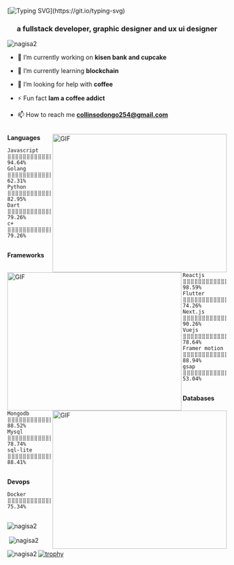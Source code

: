 [![Typing SVG](https://readme-typing-svg.herokuapp.com/?lines=Hi+👋,+I'm+collins+odongo+...)](https://git.io/typing-svg)
<h3 align="center"> a fullstack developer, graphic designer and ux ui designer</h3>


<p align="left"> <img src="https://komarev.com/ghpvc/?username=nagisa2&label=Profile%20views&color=0e75b6&style=flat" alt="nagisa2" /> </p>


- 🔭 I’m currently working on **kisen bank and cupcake**

- 🌱 I’m currently learning **blockchain**

- 🤝 I’m looking for help with **coffee**

-  ⚡ Fun fact **Iam a coffee addict**

- 📫 How to reach me **collinsodongo254@gmail.com**


## ##

<img align="right" alt="GIF" src="https://github.com/Gapur/Gapur/blob/master/coding.gif?raw=true" width="400" height="318" />

**Languages** 

```text
Javascript       ⣿⣿⣿⣿⣿⣿⣿⣿⣿⣿⣿⣿⣿⣿⣿⣿⣿⣿⣿⣿⣿⣿⣀⣀⣀   94.64% 
Golang           ⣿⣿⣿⣿⣿⣿⣿⣿⣿⣿⣿⣿⣿⣿⣿⣀⣀⣀⣀⣀⣀⣀⣀⣀⣀⣀  62.31% 
Python           ⣿⣿⣿⣿⣿⣿⣿⣿⣿⣿⣿⣿⣿⣿⣿⣿⣿⣿⣿⣿⣿⣿⣿⣀⣀⣀  82.95% 
Dart             ⣿⣿⣿⣿⣿⣿⣿⣿⣿⣿⣿⣿⣿⣿⣿⣿⣿⣿⣿⣿⣀⣀⣀⣀⣀   79.26% 
c+               ⣿⣿⣿⣿⣿⣿⣿⣿⣿⣿⣿⣿⣿⣿⣿⣿⣿⣿⣿⣿⣀⣀⣀⣀⣀   79.26% 

```

## ##

<img align="left" alt="GIF" src="https://github.com/Gapur/Gapur/blob/master/coding.gif?raw=true"  width="400" height="318" />

**Frameworks** 

```text
Reactjs          ⣿⣿⣿⣿⣿⣿⣿⣿⣿⣿⣿⣿⣿⣿⣿⣿⣿⣿⣿⣿⣿⣿⣿⣿⣀   98.59% 
Flutter          ⣿⣿⣿⣿⣿⣿⣿⣿⣿⣿⣿⣿⣿⣿⣿⣿⣿⣿⣿⣿⣿⣿⣀⣀⣀⣀⣀ 74.26% 
Next.js          ⣿⣿⣿⣿⣿⣿⣿⣿⣿⣿⣿⣿⣿⣿⣿⣿⣿⣿⣿⣿⣿⣿⣿⣿⣿⣀⣀ 90.26% 
Vuejs            ⣿⣿⣿⣿⣿⣿⣿⣿⣿⣿⣿⣿⣿⣿⣿⣿⣿⣿⣿⣿⣿⣿⣿⣀⣀⣀⣀ 78.64% 
Framer motion    ⣿⣿⣿⣿⣿⣿⣿⣿⣿⣿⣿⣿⣿⣿⣿⣿⣿⣿⣿⣿⣿⣿⣀⣀⣀    88.94% 
gsap             ⣿⣿⣿⣿⣿⣿⣿⣿⣿⣿⣿⣿⣀⣀⣀⣀⣀⣀⣀⣀⣀⣀⣀⣀⣀⣀⣀ 53.04%
```

## ##
<img align="right" alt="GIF" src="https://github.com/Gapur/Gapur/blob/master/coding.gif?raw=true" width="400" height="318" />

**Databases** 

```text
Mongodb          ⣿⣿⣿⣿⣿⣿⣿⣿⣿⣿⣿⣿⣿⣿⣿⣿⣿⣿⣿⣿⣿⣿⣀⣀⣀⣀ 88.52% 
Mysql            ⣿⣿⣿⣿⣿⣿⣿⣿⣿⣿⣿⣿⣿⣿⣿⣿⣿⣿⣿⣿⣿⣀⣀⣀⣀  78.74%
sql-lite         ⣿⣿⣿⣿⣿⣿⣿⣿⣿⣿⣿⣿⣿⣿⣿⣿⣿⣿⣿⣿⣿⣀⣀⣀⣀  88.41%
```

## ##

**Devops** 

```text
Docker            ⣿⣿⣿⣿⣿⣿⣿⣿⣿⣿⣿⣿⣿⣿⣿⣀⣀⣀⣀⣀⣀⣀⣀ 75.34%
```
## ##


<p><img align="center" src="https://github-readme-streak-stats.herokuapp.com/?user=nagisa2&" alt="nagisa2" /></p>

<p>&nbsp;<img align="center" src="https://github-readme-stats.vercel.app/api?username=nagisa2&theme=dark&show_icons=true&locale=en" alt="nagisa2" /></p>

<p><img align="left" src="https://github-readme-stats.vercel.app/api/top-langs?username=nagisa2&show_icons=true&locale=en&layout=compact&theme=dark" alt="nagisa2" /></p>

[![trophy](https://github-profile-trophy.vercel.app/?username=nagisa2&theme=dark)](https://github.com/nagisa2/github-profile-trophy)









